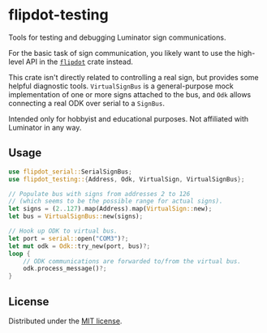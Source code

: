 # flipdot-testing

Tools for testing and debugging Luminator sign communications.

For the basic task of sign communication, you likely want to use the high-level API
in the [`flipdot`] crate instead.

This crate isn't directly related to controlling a real sign, but provides some helpful diagnostic tools.
`VirtualSignBus` is a general-purpose mock implementation of one or more signs attached to the bus,
and `Odk` allows connecting a real ODK over serial to a `SignBus`.

Intended only for hobbyist and educational purposes. Not affiliated with Luminator in any way.

## Usage

```rust
use flipdot_serial::SerialSignBus;
use flipdot_testing::{Address, Odk, VirtualSign, VirtualSignBus};

// Populate bus with signs from addresses 2 to 126
// (which seems to be the possible range for actual signs).
let signs = (2..127).map(Address).map(VirtualSign::new);
let bus = VirtualSignBus::new(signs);

// Hook up ODK to virtual bus.
let port = serial::open("COM3")?;
let mut odk = Odk::try_new(port, bus)?;
loop {
    // ODK communications are forwarded to/from the virtual bus.
    odk.process_message()?;
}
```

## License

Distributed under the [MIT license].

[`flipdot`]: /
[MIT license]: /LICENSE
